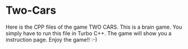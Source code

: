 # Two-Cars

Here is the CPP files of the game TWO CARS. This is a brain game. 
You simply have to run this file in Turbo C++. The game will show you a instruction page.
Enjoy the game!! :-)
